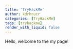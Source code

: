 ```yaml
---
title: 'TryHackMe'
author: kdrhnucr
categories: [TryHackMe]
tags: [tryhackme]
render_with_liquid: false
---
```


Hello, welcome to the my page!
